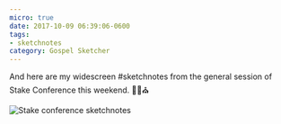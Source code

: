 ```yaml
---
micro: true
date: 2017-10-09 06:39:06-0600
tags:
- sketchnotes
category: Gospel Sketcher
---
```


And here are my widescreen #sketchnotes from the general session of Stake Conference this weekend. ✍🏼⛪️

<img src="https://media.bennorris.org/images/gospelsketcher/uploads/2018/8acedb6bf9.jpg" alt="Stake conference sketchnotes" />